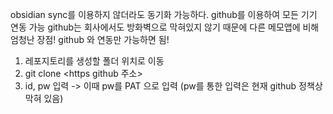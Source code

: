 
obsidian sync를 이용하지 않더라도 동기화 가능하다.
github를 이용하여 모든 기기 연동 가능
github는 회사에서도 방화벽으로 막혀있지 않기 때문에 다른 메모앱에 비해 엄청난 장점!
github 와 연동만 가능하면 됨!


1. 레포지토리를 생성할 폴더 위치로 이동
2. git clone <https github 주소>
3. id, pw 입력 -> 이때 pw를 PAT 으로 입력 (pw를 통한 입력은 현재 github 정책상 막혀 있음)